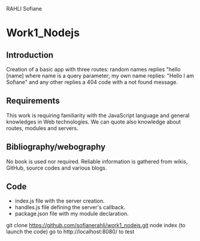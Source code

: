 RAHLI Sofiane

# Work1_Nodejs 

## Introduction

Creation of a basic app with three routes: random names replies "hello [name] where name is a query parameter; my own name replies: "Hello I am Sofiane" and any other replies a 404 code with a not found message.

## Requirements

This work is requiring familiarity with the JavaScript language and general knowledges in Web technologies. We can quote also knowledge about routes, modules and servers.  

## Bibliography/webography

No book is used nor required. Reliable information is gathered from wikis, GitHub, source codes and various blogs.

## Code

- index.js file with the server creation.
- handles.js file defining the server's callback.
- package.json file with my module declaration.

git clone https://github.com/sofianerahli/work1_nodejs.git
node index (to launch the code) 
go to http://localhost:8080/ to test
